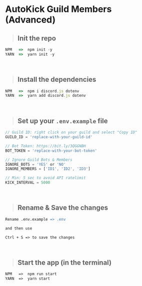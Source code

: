 # AutoKick Guild Members (Advanced)

> ## Init the repo
```ts
NPM   =>  npm init -y
YARN  =>  yarn init -y
```
<br>

> ## Install the dependencies
```ts
NPM   =>  npm i discord.js dotenv
YARN  =>  yarn add discord.js dotenv
```
<br>

> ## Set up your `.env.example` file
```ts
// Guild ID: right click on your guild and select "Copy ID"
GUILD_ID = 'replace-with-your-guild-id'

// Bot Token: https://bit.ly/3QGGNBH
BOT_TOKEN = 'replace-with-your-bot-token'

// Ignore Guild Bots & Members
IGNORE_BOTS = 'YES' or 'NO'
IGNORE_MEMBERS = ['ID1', 'ID2', 'ID3']

// Min: 5 sec to avoid API ratelimit
KICK_INTERVAL = 5000
```
<br>

> ## Rename & Save the changes
```apache
Rename .env.example => .env

and then use

Ctrl + S => to save the changes
```
<br>

> ## Start the app (in the terminal)
```apache
NPM   =>  npm run start
YARN  =>  yarn start
```